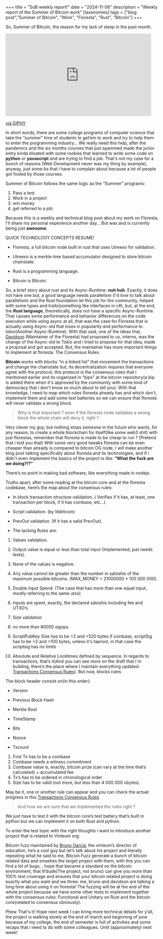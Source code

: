 +++
title = "SoB weekly report!"
date = "2024-11-06"
description = "Weekly report of the Summer of Bitcoin work"
[taxonomies]
tags = ["blog post","Summer of Bitcoin", "Work", "Floresta", "Rust", "Bitcoin"]
+++

So, Summer of Bitcoin, the reason for my lack of sleep in the past month.

<iframe src="https://giphy.com/embed/udoce5CHY5kZSY031S" width="480" height="271" style="" frameBorder="0" class="giphy-embed" allowFullScreen></iframe><p><a href="https://giphy.com/gifs/ThisIsMashed-animation-animated-mashed-udoce5CHY5kZSY031S">via GIPHY</a></p>

In short words, there are some college programs of computer science that take the “summer” time of students to get’em to work and try to help them to enter the programming industry… We really need this help, after the pandemics and the six months courses that just spammed made the junior entry kinda bloated with some rookies that learned to write some code on **python** or **yavascript** and are trying to find a job. That's not my case for a bunch of reasons (Web Development never was my thing by example), anyway, just some bs that i have to complain about because a lot of people got fooled by those courses.

Summer of Bitcoin follows the same logic as the “Summer” programs:
 
1. Pass a test
2. Work in a project
3. win money
4. get referred to a job

Because this is a weekly and technical blog post about my work on Floresta, I'll share my personal experience another day… But was and is currently being just **awesome**.

QUICK TECHNOLOGY CONCEPTS RESUME!<br>

* Floresta, a full bitcoin node built in rust that uses Utreexo for validation.

* Utreexo is a merkle-tree based accumulator designed to store bitcoin chainstate.

* Rust is a programming language.

* Bitcoin is Bitcoin.

So, a brief story about rust and its Async-Runtime: **nuh huh**. Exactly, it does not have one but, a good language needs parallelism (I'd love to talk about parallelism) and the Rust foundation let this job for the community, helped with some types and traits(something like interfaces in c#), but, at the end, the **Rust language**, theoretically, does not have a specific Async-Runtime. That causes some performance and behavior differences on the code execution while using async at all, that was the case for Floresta that is actually using Async-std that loses in popularity and performance to tokio(Another Async-Runtime). With that said, one of the ideas that, [Davidson](https://github.com/Davidson-Souza) (Maintainer of the Floresta) had proposed to us, interns, was the change of the Async-std to Tokio and i tried to propose for that idea, made a proposal and got accepted. But, the maintainer has more important things to implement at floresta: 
The Consensus Rules.

**Bitcoin** works with blocks “in a linked list” that movement the transactions and change the chainstate but, its decentralization requires that everyone agree with the protocol, this protocol is the consensus rules that i mentioned earlier and its organized in “bips” at the bitcoin repository(a bip is added there when it's approved by the community with some kind of democracy that i don't know so much about to tell you). With that knowledge, I need to map which rules floresta already has and which don't, implement them and add some test batteries so we can ensure that floresta will never validate a wrong block. 


> Why is that important ? even if the floresta node validates a wrong block the whole chain will deny it, right ?

Very clever my guy, but nothing stops someone in the future who wants, for any reason, to create a whole blockchain for itself(like some web3 shit) with just florestas, remember that floresta is made to be cheap to run ? (Pretend that i told you that) With some very good tweaks floresta can be even cheaper than already is compared to bitcoin OG node, I will make another blog post talking specifically about floresta and its technologies, and if i didn't even implement the basics of the project is like:
**“What the fuck are we doing?!?”**

There’s no point in making bad software, like everything made in nodejs.

Truths apart, after some reading at the bitcoin core and at the floresta codebase, here’s the map about the consensus rules:

- In block transaction structure validation. ( Verifies if it has, at least, one transaction per block, if it has coinbase, etc...)

- Script validation. (by libbitcoin)
- PrevOut validation. (If it has a valid PrevOut).
- The lacking Rules are:
1. Values validation.
2. Output value is equal or less than total input (Implemented, just needs tests).
3. None of the values is negative.
4. Any value cannot be greater than the number in satoshis of the maximum possible bitcoins. (MAX_MONEY = 21000000 * 100 000 000).
5. Double Input Spend. (The case that has more than one equal input, mostly referring to the same utxo)
6. Inputs are spent, exactly, the declared satoshis including fee and UTXO’s.

7. Size validation

8. no more than 80000 sigops.

9. ScriptPubKey Size has to be >2 and <520 bytes
if coinbase, scriptSig has to be >2 and <100 bytes, unless it's taproot, in that case the scriptsig has no limits
10. Absolute and Relative Locktimes defined by sequence.
In regards to transactions, that’s it(And you can see more on the draft that I`m building, there’s the place where I maintain everything updated: [Transactions Consensus Rules](https://github.com/Davidson-Souza/Floresta/pull/165)). But now, blocks rules:

The block header consist on(in this order):

* Version

* Previous Block Hash

* Merkle Root

* TimeStamp

* Bits

* Nonce

* Txcount

1. First Tx has to be a coinbase
2. Coinbase needs a witness commitment
3. Coinbase value is, exactly, bitcoin prize (can vary at the time that’s calculated) + accumulated fee
4. Tx’s has to be ordered in chronological order
5. Size has to be valid (not more, but less than 4 000 000  vbytes).

May be it, one or another rule can appear and you can check the actual progress in this [Transactions Consensus Rules](https://github.com/Davidson-Souza/Floresta/pull/165) 

> And how we are sure that we implemented the rules right ? 

We just have to test it with the bitcoin core’s test battery that’s built in python but we can implement it on both Rust and python.

To enter the test topic with the right thoughts i want to introduce another project that is related to Vinteum org:

Bitcoin fuzz maintained by [Bruno Garcia](https://github.com/brunoerg), the vinteum’s director of education, he’s a cool guy but let’s talk about his project and literally repeating what he said to me, Bitcoin Fuzz generate a bunch of bitcoin related data and smashes the target project with them, with this you can find a lot of bugs… hope that became a standard on the bitcoin environment, that lil’dude(The project, not bruno) can give you more than 100% test coverage and ensures that your bitcoin related project is doing exactly what you want and we three: me, bruno and davidson are talking a long time about using it on floresta!
The fuzzing will be at the end of the whole project because we have some other tests to implement together with the consensus rules: Functional and Unitary on Rust and the bitcoin core(related to consensus obviously).

Phew
That's it! Hope next week I can bring more technical details for y’all, the project is walking slowly at the end of march and beginning of june because of my college, the end of semester is full of activities and some recaps that i need to do with some colleagues.
Until (approximately) next week!


